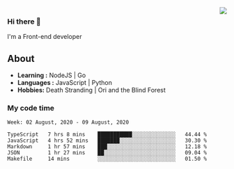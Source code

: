 <img align='right' src="https://github-readme-stats.vercel.app/api?username=strugglebak&show_icons=true">

### Hi there 👋

I'm a Front-end developer

## About

-  **Learning :** NodeJS | Go
-  **Languages :** JavaScript | Python
-  **Hobbies:** Death Stranding | Ori and the Blind Forest

### My code time

<!--START_SECTION:waka-->
```text
Week: 02 August, 2020 - 09 August, 2020

TypeScript   7 hrs 8 mins    ███████████░░░░░░░░░░░░░░   44.44 % 
JavaScript   4 hrs 52 mins   ███████░░░░░░░░░░░░░░░░░░   30.30 % 
Markdown     1 hr 57 mins    ███░░░░░░░░░░░░░░░░░░░░░░   12.18 % 
JSON         1 hr 27 mins    ██░░░░░░░░░░░░░░░░░░░░░░░   09.04 % 
Makefile     14 mins         ░░░░░░░░░░░░░░░░░░░░░░░░░   01.50 %
```
<!--END_SECTION:waka-->
